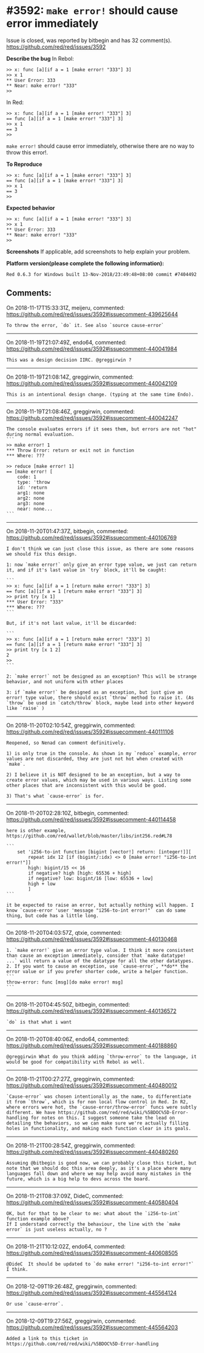 
#3592: `make error!` should cause error immediately
================================================================================
Issue is closed, was reported by bitbegin and has 32 comment(s).
<https://github.com/red/red/issues/3592>

**Describe the bug**
In Rebol:

```
>> x: func [a][if a = 1 [make error! "333"] 3]
>> x 1
** User Error: 333
** Near: make error! "333"
>>
```

In Red: 

```
>> x: func [a][if a = 1 [make error! "333"] 3]
== func [a][if a = 1 [make error! "333"] 3]
>> x 1
== 3
>> 
```

`make error!` should cause error immediately, otherwise there are no way to throw this error!.

**To Reproduce**
```
>> x: func [a][if a = 1 [make error! "333"] 3]
== func [a][if a = 1 [make error! "333"] 3]
>> x 1
== 3
>> 
```

**Expected behavior**
```
>> x: func [a][if a = 1 [make error! "333"] 3]
>> x 1
** User Error: 333
** Near: make error! "333"
>>
```

**Screenshots**
If applicable, add screenshots to help explain your problem.

**Platform version(please complete the following information):**
```
Red 0.6.3 for Windows built 13-Nov-2018/23:49:48+08:00 commit #7404492
```


Comments:
--------------------------------------------------------------------------------

On 2018-11-17T15:33:31Z, meijeru, commented:
<https://github.com/red/red/issues/3592#issuecomment-439625644>

    To throw the error, `do` it. See also `source cause-error`

--------------------------------------------------------------------------------

On 2018-11-19T21:07:49Z, endo64, commented:
<https://github.com/red/red/issues/3592#issuecomment-440041984>

    This was a design decision IIRC. @greggirwin ?

--------------------------------------------------------------------------------

On 2018-11-19T21:08:14Z, greggirwin, commented:
<https://github.com/red/red/issues/3592#issuecomment-440042109>

    This is an intentional design change. (typing at the same time Endo).

--------------------------------------------------------------------------------

On 2018-11-19T21:08:46Z, greggirwin, commented:
<https://github.com/red/red/issues/3592#issuecomment-440042247>

    The console evaluates errors if it sees them, but errors are not "hot" during normal evaluation.
    ```
    >> make error! 1
    *** Throw Error: return or exit not in function
    *** Where: ??? 
    
    >> reduce [make error! 1]
    == [make error! [
        code: 1
        type: 'throw
        id: 'return
        arg1: none
        arg2: none
        arg3: none
        near: none...
    ```

--------------------------------------------------------------------------------

On 2018-11-20T01:47:37Z, bitbegin, commented:
<https://github.com/red/red/issues/3592#issuecomment-440106769>

    I don't think we can just close this issue, as there are some reasons we should fix this design.
    
    1: now `make error!` only give an error type value, we just can return it, and if it's last value in `try` block, it'll be caught:
    
    ```
    >> x: func [a][if a = 1 [return make error! "333"] 3]
    == func [a][if a = 1 [return make error! "333"] 3]
    >> print try [x 1]
    *** User Error: "333"
    *** Where: ???
    ```
    
    But, if it's not last value, it'll be discarded:
    
    ```
    >> x: func [a][if a = 1 [return make error! "333"] 3]
    == func [a][if a = 1 [return make error! "333"] 3]
    >> print try [x 1 2]
    2
    >> 
    ```
    
    2: `make error!` not be designed as an exception? This will be strange behavior, and not uniform with other places
    
    3: if `make error!` be designed as an exception, but just give an error! type value, there should exist `throw` method to raise it. (As `throw` be used in `catch/throw` block, maybe lead into other keyword like `raise` )
    
    

--------------------------------------------------------------------------------

On 2018-11-20T02:10:54Z, greggirwin, commented:
<https://github.com/red/red/issues/3592#issuecomment-440111106>

    Reopened, so Nenad can comment definitively.
    
    1) is only true in the console. As shown in my `reduce` example, error values are not discarded, they are just not hot when created with `make`.
    
    2) I believe it is NOT designed to be an exception, but a way to create error values, which may be used in various ways. Listing some other places that are inconsistent with this would be good.
    
    3) That's what `cause-error` is for.

--------------------------------------------------------------------------------

On 2018-11-20T02:28:10Z, bitbegin, commented:
<https://github.com/red/red/issues/3592#issuecomment-440114458>

    here is other example, https://github.com/red/wallet/blob/master/libs/int256.red#L78
    
    ```
    	set 'i256-to-int function [bigint [vector!] return: [integer!]][
    		repeat idx 12 [if (bigint/:idx) <> 0 [make error! "i256-to-int error!"]]
    		high: bigint/15 << 16
    		if negative? high [high: 65536 + high]
    		if negative? low: bigint/16 [low: 65536 + low]
    		high + low
            ]
    ```
    
    it be expected to raise an error, but actually nothing will happen. I know `cause-error 'user 'message "i256-to-int error!"` can do same thing, but code has a little long. 

--------------------------------------------------------------------------------

On 2018-11-20T04:03:57Z, qtxie, commented:
<https://github.com/red/red/issues/3592#issuecomment-440130468>

    1. `make error!` give an error type value. I think it more consistent than cause an exception immediately, consider that `make datatype! ...` will return a value of the datatype for all the other datatypes.
    2. If you want to cause an exception, use `cause-error`, **do** the error value or if you prefer shorter code, write a helper function.
    ```
    throw-error: func [msg][do make error! msg]
    ```

--------------------------------------------------------------------------------

On 2018-11-20T04:45:50Z, bitbegin, commented:
<https://github.com/red/red/issues/3592#issuecomment-440136572>

    `do` is that what i want

--------------------------------------------------------------------------------

On 2018-11-20T08:40:06Z, endo64, commented:
<https://github.com/red/red/issues/3592#issuecomment-440188860>

    @greggirwin What do you think adding `throw-error` to the language, it would be good for compatibility with Rebol as well.

--------------------------------------------------------------------------------

On 2018-11-21T00:27:27Z, greggirwin, commented:
<https://github.com/red/red/issues/3592#issuecomment-440480012>

    `Cause-error` was chosen intentionally as the name, to differentiate it from `throw`, which is for non local flow control in Red. In R2, where errors were hot, the `cause-error/throw-error` funcs were subtly different. We have https://github.com/red/red/wiki/%5BDOC%5D-Error-handling for notes on this. I suggest someone take the lead on detailing the behaviors, so we can make sure we're actually filling holes in functionality, and making each function clear in its goals.

--------------------------------------------------------------------------------

On 2018-11-21T00:28:54Z, greggirwin, commented:
<https://github.com/red/red/issues/3592#issuecomment-440480260>

    Assuming @bitbegin is good now, we can probably close this ticket, but note that we should doc this area deeply, as it's a place where many languages fall down and where we may help avoid many mistakes in the future, which is a big help to devs across the board.

--------------------------------------------------------------------------------

On 2018-11-21T08:37:09Z, DideC, commented:
<https://github.com/red/red/issues/3592#issuecomment-440580404>

    OK, but for that to be clear to me: what about the `i256-to-int` function example above?
    If I understand correctly the behaviour, the line with the `make error` is just useless actually, no ?

--------------------------------------------------------------------------------

On 2018-11-21T10:12:02Z, endo64, commented:
<https://github.com/red/red/issues/3592#issuecomment-440608505>

    @DideC  It should be updated to `do make error! "i256-to-int error!"` I think.

--------------------------------------------------------------------------------

On 2018-12-09T19:26:48Z, greggirwin, commented:
<https://github.com/red/red/issues/3592#issuecomment-445564124>

    Or use `cause-error`.

--------------------------------------------------------------------------------

On 2018-12-09T19:27:56Z, greggirwin, commented:
<https://github.com/red/red/issues/3592#issuecomment-445564203>

    Added a link to this ticket in https://github.com/red/red/wiki/%5BDOC%5D-Error-handling

